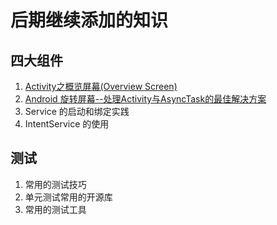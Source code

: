 # 后期继续添加的知识

## 四大组件

1. [Activity之概览屏幕(Overview Screen)](https://www.cnblogs.com/jycboy/p/overview_screen.html)
2. [Android 旋转屏幕--处理Activity与AsyncTask的最佳解决方案](http://www.cnblogs.com/jycboy/p/save_state_data.html)
3. Service 的启动和绑定实践
4. IntentService 的使用


## 测试
1. 常用的测试技巧
2. 单元测试常用的开源库
3. 常用的测试工具




